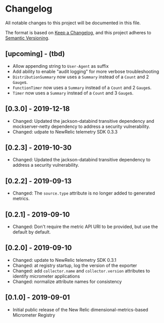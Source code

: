 # Changelog
All notable changes to this project will be documented in this file.

The format is based on [Keep a Changelog](https://keepachangelog.com/en/1.0.0/),
and this project adheres to [Semantic Versioning](https://semver.org/spec/v2.0.0.html).

## [upcoming] - (tbd)
- Allow appending string to `User-Agent` as suffix
- Add ability to enable "audit logging" for more verbose troubleshooting
- `DistributionSummary` now uses a `Summary` instead of a `Count` and 2 `Gauge`s.
- `FunctionTimer` now uses a `Summary` instead of a `Count` and 2 `Gauge`s. 
- `Timer` now uses a `Summary` instead of a `Count` and 3 `Gauge`s.  

## [0.3.0] - 2019-12-18
- Changed: Updated the jackson-databind transitive dependency and mockserver-netty dependency to address a security vulnerability.
- Changed: udpate to NewRelic telemetry SDK 0.3.3 

## [0.2.3] - 2019-10-30
- Changed: Updated the jackson-databind transitive dependency to address a security vulnerability.

## [0.2.2] - 2019-09-13
- Changed: The `source.type` attribute is no longer added to generated metrics.

## [0.2.1] - 2019-09-10
- Changed: Don't require the metric API URI to be provided, but use the default by default.

## [0.2.0] - 2019-09-10
- Changed: update to NewRelic telemetry SDK 0.3.1
- Changed: at registry startup, log the version of the exporter
- Changed: add `collector.name` and `collector.version` attributes to identify micrometer applications
- Changed: normalize attribute names for consistency

## [0.1.0] - 2019-09-01
- Initial public release of the New Relic dimensional-metrics-based Micrometer Registry
